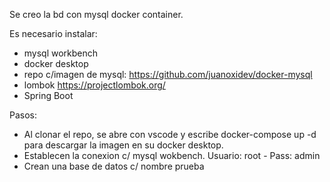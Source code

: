 Se creo la bd con mysql docker container.

Es necesario instalar: 
- mysql workbench
- docker desktop
- repo c/imagen de mysql: https://github.com/juanoxidev/docker-mysql
- lombok https://projectlombok.org/
- Spring Boot

Pasos:
- Al clonar el repo, se abre con vscode y escribe docker-compose up -d para descargar la imagen en su docker desktop.
- Establecen la conexion c/ mysql wokbench. Usuario: root - Pass: admin
- Crean una base de datos c/ nombre prueba 
